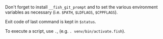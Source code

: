Don't forget to install `__fish_git_prompt` and to set the various
environment variables as necessary (i.e. `$PATH`, `$LDFLAGS`,
`$CPPFLAGS`).

Exit code of last command is kept in `$status`.

To execute a script, use `.`, (e.g. `. venv/bin/activate.fish`).
